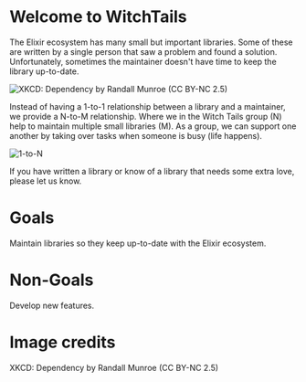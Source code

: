 # Welcome to WitchTails

The Elixir ecosystem has many small but important libraries. Some of these are written by a single person that saw a problem and found a solution. Unfortunately, sometimes the maintainer doesn't have time to keep the library up-to-date.

![XKCD: Dependency by Randall Munroe (CC BY-NC 2.5)](https://witchtails.github.io/dependency.png)

Instead of having a 1-to-1 relationship between a library and a maintainer, we provide a N-to-M relationship. Where we in the Witch Tails group (N) help to maintain multiple small libraries (M). As a group, we can support one another by taking over tasks when someone is busy (life happens).

![1-to-N](https://witchtails.github.io/idea.svg)

If you have written a library or know of a library that needs some extra love, please let us know.

# Goals

Maintain libraries so they keep up-to-date with the Elixir ecosystem.

# Non-Goals

Develop new features.

# Image credits

XKCD: Dependency by Randall Munroe (CC BY-NC 2.5)
